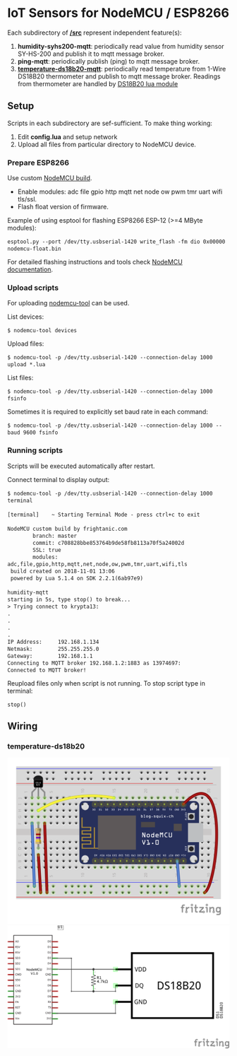# IoT Sensors for NodeMCU / ESP8266

Each subdirectory of **[/src](src)** represent independent feature(s):
1. **humidity-syhs200-mqtt**: periodically read value from humidity sensor SY-HS-200 and publish it to mqtt message broker.
2. **ping-mqtt**: periodically publish (ping) to mqtt message broker.
3. **[temperature-ds18b20-mqtt](#temperature-ds18b20)**: periodically read temperature from 1-Wire DS18B20 thermometer and publish to mqtt message broker. Readings from thermometer are handled by [DS18B20 lua module](https://github.com/nodemcu/nodemcu-firmware/tree/dev/lua_modules/ds18b20)

## Setup
Scripts in each subdirectory are sef-sufficient. To make thing working:
1. Edit **config.lua** and setup network
2. Upload all files from particular directory to NodeMCU device.

### Prepare ESP8266
Use custom [NodeMCU build](https://nodemcu-build.com).

* Enable modules: adc file gpio http mqtt net node ow pwm tmr uart wifi tls/ssl.
* Flash float version of firmware. 

Example of using esptool for flashing ESP8266 ESP-12 (>=4 MByte modules):
```
esptool.py --port /dev/tty.usbserial-1420 write_flash -fm dio 0x00000 nodemcu-float.bin 
```

For detailed flashing instructions and tools check [NodeMCU documentation](https://nodemcu.readthedocs.io/en/latest/en/flash).

### Upload scripts

For uploading [nodemcu-tool](https://github.com/AndiDittrich/NodeMCU-Tool) can be used.

List devices:
```
$ nodemcu-tool devices
```

Upload files:
```
$ nodemcu-tool -p /dev/tty.usbserial-1420 --connection-delay 1000 upload *.lua
```

List files:
```
$ nodemcu-tool -p /dev/tty.usbserial-1420 --connection-delay 1000 fsinfo
```

Sometimes it is required to explicitly set baud rate in each command:
```
$ nodemcu-tool -p /dev/tty.usbserial-1420 --connection-delay 1000 --baud 9600 fsinfo
```

### Running scripts

Scripts will be executed automatically after restart.

Connect terminal to display output:

```
$ nodemcu-tool -p /dev/tty.usbserial-1420 --connection-delay 1000 terminal

[terminal]    ~ Starting Terminal Mode - press ctrl+c to exit 

NodeMCU custom build by frightanic.com
        branch: master
        commit: c708828bbe853764b9de58fb8113a70f5a24002d
        SSL: true
        modules: adc,file,gpio,http,mqtt,net,node,ow,pwm,tmr,uart,wifi,tls
 build created on 2018-11-01 13:06
 powered by Lua 5.1.4 on SDK 2.2.1(6ab97e9)

humidity-mqtt
starting in 5s, type stop() to break...
> Trying connect to krypta13:
.
.
.
.
IP Address:     192.168.1.134
Netmask:        255.255.255.0
Gateway:        192.168.1.1
Connecting to MQTT broker 192.168.1.2:1883 as 13974697:
Connected to MQTT broker!
```

Reupload files only when script is not running.
To stop script type in terminal:
```
stop()
```

## Wiring

### temperature-ds18b20
![NodeMCU v1.0 DS18B20 Breadboard](doc/sch/nodemcuv1_ds18b20_bb.png)
![NodeMCU v1.0 DS18B20 Schema](doc/sch/nodemcuv1_ds18b20_schem.png)
